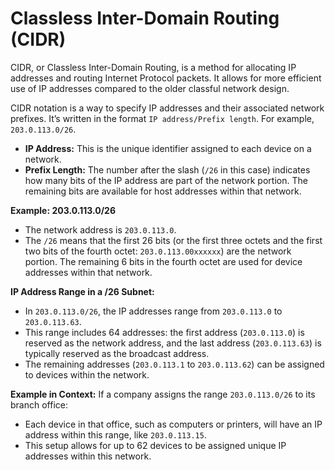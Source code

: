 
# Classless Inter-Domain Routing (CIDR)

CIDR, or Classless Inter-Domain Routing, is a method for allocating IP addresses and routing Internet Protocol packets. It allows for more efficient use of IP addresses compared to the older classful network design.

CIDR notation is a way to specify IP addresses and their associated network prefixes. It’s written in the format `IP address/Prefix length`. For example, `203.0.113.0/26`.

- **IP Address:** This is the unique identifier assigned to each device on a network.
- **Prefix Length:** The number after the slash (`/26` in this case) indicates how many bits of the IP address are part of the network portion. The remaining bits are available for host addresses within that network.

**Example: 203.0.113.0/26**

- The network address is `203.0.113.0`.
- The `/26` means that the first 26 bits (or the first three octets and the first two bits of the fourth octet: `203.0.113.00xxxxxx`) are the network portion. The remaining 6 bits in the fourth octet are used for device addresses within that network.

**IP Address Range in a /26 Subnet:**

- In `203.0.113.0/26`, the IP addresses range from `203.0.113.0` to `203.0.113.63`.
- This range includes 64 addresses: the first address (`203.0.113.0`) is reserved as the network address, and the last address (`203.0.113.63`) is typically reserved as the broadcast address.
- The remaining addresses (`203.0.113.1` to `203.0.113.62`) can be assigned to devices within the network.

**Example in Context:** If a company assigns the range `203.0.113.0/26` to its branch office:

- Each device in that office, such as computers or printers, will have an IP address within this range, like `203.0.113.15`.
- This setup allows for up to 62 devices to be assigned unique IP addresses within this network.